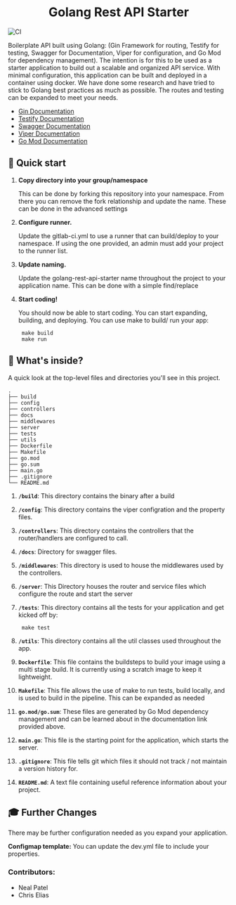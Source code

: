 <h1 align="center">
  Golang Rest API Starter
</h1>

![CI](https://github.com/nealajpatel/golang-rest-api-starter/actions/workflows/lint.yaml/badge.svg?branch=main&event=push)

Boilerplate API built using Golang: (Gin Framework for routing, Testify for testing, Swagger for Documentation, Viper for configuration, and Go Mod for dependency management). The intention is for this to be used as a starter application to build out a scalable and organized API service. With minimal configuration, this application can be built and deployed in a container using docker. We have done some research and have tried to stick to Golang best practices as much as possible. The routes and testing can be expanded to meet your needs.

* [Gin Documentation](https://github.com/gin-gonic/gin)
* [Testify Documentation](https://github.com/stretchr/testify)
* [Swagger Documentation](https://swagger.io/docs/)
* [Viper Documentation](https://github.com/spf13/viper)
* [Go Mod Documentation](https://github.com/golang/go/wiki/Modules)

## 🚀 Quick start

1. **Copy directory into your group/namespace**

    This can be done by forking this repository into your namespace. From there you can remove the fork relationship and update the name. These can be done in the advanced settings

1. **Configure runner.**

    Update the gitlab-ci.yml to use a runner that can build/deploy to your namespace. If using the one provided, an admin must add your project to the runner list.

1. **Update naming.**

    Update the golang-rest-api-starter name throughout the project to your application name. This can be done with a simple find/replace

1. **Start coding!**

    You should now be able to start coding. You can start expanding, building, and deploying. You can use make to build/ run your app:

        make build
        make run

## 🧐 What's inside?

A quick look at the top-level files and directories you'll see in this project.

    .
    ├── build
    ├── config
    ├── controllers
    ├── docs
    ├── middlewares
    ├── server
    ├── tests
    ├── utils
    ├── Dockerfile
    ├── Makefile
    ├── go.mod
    ├── go.sum
    ├── main.go
    ├── .gitignore
    └── README.md

1. **`/build`**: This directory contains the binary after a build

1. **`/config`**: This directory contains the viper configration and the property files.

1. **`/controllers`**: This directory contains the controllers that the router/handlers are configured to call.

1. **`/docs`**: Directory for swagger files.

1. **`/middlewares`**: This directory is used to house the middlewares used by the controllers.

1. **`/server`**: This Directory houses the router and service files which configure the route and start the server

1. **`/tests`**: This directory contains all the tests for your application and get kicked off by:

        make test

1. **`/utils`**: This directory contains all the util classes used throughout the app.

1. **`Dockerfile`**: This file contains the buildsteps to build your image using a multi stage build. It is currently using a scratch image to keep it lightweight.

1. **`Makefile`**: This file allows the use of make to run tests, build locally, and is used to build in the pipeline. This can be expanded as needed

1. **`go.mod/go.sum`**: These files are generated by Go Mod dependency management and can be learned about in the documentation link provided above.

1. **`main.go`**: This file is the starting point for the application, which starts the server.

1. **`.gitignore`**: This file tells git which files it should not track / not maintain a version history for.

1. **`README.md`**: A text file containing useful reference information about your project.

## 🎓 Further Changes

There may be further configuration needed as you expand your application.

**Configmap template:** You can update the dev.yml file to include your properties.

### Contributors:

* Neal Patel
* Chris Elias
